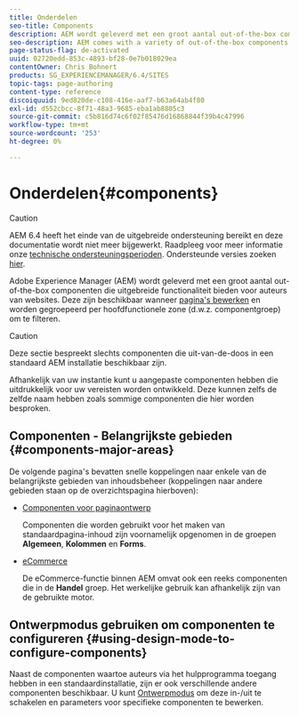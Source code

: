 ```yaml
---
title: Onderdelen
seo-title: Components
description: AEM wordt geleverd met een groot aantal out-of-the-box componenten die uitgebreide functionaliteit bieden aan auteurs van websites.
seo-description: AEM comes with a variety of out-of-the-box components that provide comprehensive functionality for website authors.
page-status-flag: de-activated
uuid: 02720edd-853c-4893-bf28-0e7b018029ea
contentOwner: Chris Bohnert
products: SG_EXPERIENCEMANAGER/6.4/SITES
topic-tags: page-authoring
content-type: reference
discoiquuid: 9ed820de-c108-416e-aaf7-b63a64ab4f80
exl-id: d552cbcc-8f71-48a3-9685-eba1ab8805c3
source-git-commit: c5b816d74c6f02f85476d16868844f39b4c47996
workflow-type: tm+mt
source-wordcount: '253'
ht-degree: 0%

---
```


# Onderdelen{#components}

>[!CAUTION]
>
>AEM 6.4 heeft het einde van de uitgebreide ondersteuning bereikt en deze documentatie wordt niet meer bijgewerkt. Raadpleeg voor meer informatie onze [technische ondersteuningsperioden](https://helpx.adobe.com/support/programs/eol-matrix.html). Ondersteunde versies zoeken [hier](https://experienceleague.adobe.com/docs/).

Adobe Experience Manager (AEM) wordt geleverd met een groot aantal out-of-the-box componenten die uitgebreide functionaliteit bieden voor auteurs van websites. Deze zijn beschikbaar wanneer [pagina&#39;s bewerken](/help/sites-classic-ui-authoring/classic-page-author-edit-content.md) en worden gegroepeerd per hoofdfunctionele zone (d.w.z. componentgroep) om te filteren.

>[!CAUTION]
>
>Deze sectie bespreekt slechts componenten die uit-van-de-doos in een standaard AEM installatie beschikbaar zijn.
>
>Afhankelijk van uw instantie kunt u aangepaste componenten hebben die uitdrukkelijk voor uw vereisten worden ontwikkeld. Deze kunnen zelfs de zelfde naam hebben zoals sommige componenten die hier worden besproken.

## Componenten - Belangrijkste gebieden {#components-major-areas}

De volgende pagina&#39;s bevatten snelle koppelingen naar enkele van de belangrijkste gebieden van inhoudsbeheer (koppelingen naar andere gebieden staan op de overzichtspagina hierboven):

* [Componenten voor paginaontwerp](/help/sites-classic-ui-authoring/classic-page-author-edit-mode.md)

   Componenten die worden gebruikt voor het maken van standaardpagina-inhoud zijn voornamelijk opgenomen in de groepen **Algemeen**, **Kolommen** en **Forms**.

* [eCommerce](/help/sites-administering/ecommerce.md)

   De eCommerce-functie binnen AEM omvat ook een reeks componenten die in de **Handel** groep. Het werkelijke gebruik kan afhankelijk zijn van de gebruikte motor.

## Ontwerpmodus gebruiken om componenten te configureren {#using-design-mode-to-configure-components}

Naast de componenten waartoe auteurs via het hulpprogramma toegang hebben in een standaardinstallatie, zijn er ook verschillende andere componenten beschikbaar. U kunt [Ontwerpmodus](/help/sites-classic-ui-authoring/classic-page-author-design-mode.md#enable-disable-components) om deze in-/uit te schakelen en parameters voor specifieke componenten te bewerken.
